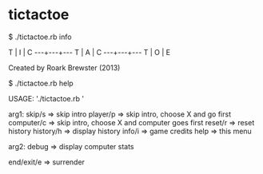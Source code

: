 tictactoe
=========

$ ./tictactoe.rb info

   T | I | C
  ---+---+---
   T | A | C
  ---+---+---
   T | O | E

   Created by
 Roark Brewster
     (2013)

$ ./tictactoe.rb help
  
   USAGE: './tictactoe.rb <optional arg1> <optional arg2>'
  
  arg1:
    skip/s     => skip intro
    player/p   => skip intro, choose X and go first
    computer/c => skip intro, choose X and computer goes first
    reset/r    => reset history
    history/h  => display history
    info/i     => game credits
    help       => this menu

  arg2:
    debug      => display computer stats

  end/exit/e   => surrender
